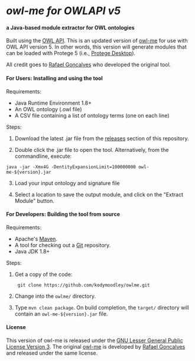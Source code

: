 *owl-me for OWLAPI v5*
====

#### a Java-based module extractor for OWL ontologies

Built using the [OWL API](https://github.com/owlcs/owlapi). This is an updated version of [owl-me](https://github.com/rsgoncalves/module-extractor) for use with OWL API version 5. In other words, this version will generate modules that can be loaded with Protege 5 (i.e., [Protege Desktop](https://github.com/protegeproject/protege)).

All credit goes to [Rafael Goncalves](https://github.com/rsgoncalves) who developed the original tool.

#### For Users: Installing and using the tool

Requirements:

+ Java Runtime Environment 1.8+
+ An OWL ontology (.owl file)
+ A CSV file containing a list of ontology terms (one on each line)

Steps:

1. Download the latest .jar file from the [releases](https://github.com/kodymoodley/owlme/releases) section of this repository.

2. Double click the .jar file to open the tool. Alternatively, from the commandline, execute:

`java -jar -Xmx4G -DentityExpansionLimit=100000000 owl-me-${version}.jar`

3. Load your input ontology and signature file

4. Select a location to save the output module, and click on the "Extract Module" button.

#### For Developers: Building the tool from source

Requirements:

+ Apache's [Maven](http://maven.apache.org/index.html).
+ A tool for checking out a [Git](http://git-scm.com/) repository.
+ Java JDK 1.8+

Steps:

1. Get a copy of the code:

        git clone https://github.com/kodymoodley/owlme.git
    
2. Change into the `owlme/` directory.

3. Type `mvn clean package`.  On build completion, the `target/` directory will contain an `owl-me-${version}.jar` file.

#### License

This version of owl-me is released under the [GNU Lesser General Public License Version 3](https://www.gnu.org/licenses/lgpl-3.0.txt). The original [owl-me](https://github.com/rsgoncalves/module-extractor) is developed by [Rafael Goncalves](https://github.com/rsgoncalves) and released under the same license.




 

